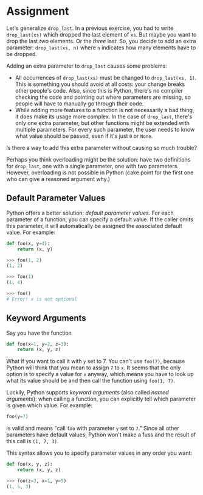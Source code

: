 # Assignment

Let's generalize `drop_last`. In a previous exercise, you
had to write `drop_last(xs)` which dropped the last element
of `xs`. But maybe you want to drop the last *two* elements.
Or the *three* last. So, you decide to add an extra parameter:
`drop_last(xs, n)` where `n` indicates how many elements
have to be dropped.

Adding an extra parameter to `drop_last` causes some problems:

* All occurrences of `drop_last(xs)` must be changed to `drop_last(xs, 1)`. This is something you should avoid at all costs: your change breaks other people's code. Also, since this is Python, there's no compiler checking the code and pointing out where parameters are missing, so people will have to manually go through their code.
* While adding more features to a function is not necessarily a bad thing, it does make its usage more complex. In the case of `drop_last`, there's only one extra parameter, but other functions might be extended with multiple parameters. For every such parameter, the user needs to know what value should be passed, even if it's just `0` or `None`.

Is there a way to add this extra parameter without causing so much trouble?

Perhaps you think overloading might be the solution: have two definitions for `drop_last`, one with a single parameter, one with two parameters. However, overloading is not possible in Python (cake point for the first one who can give a reasoned argument why.)

## Default Parameter Values

Python offers a better solution: *default parameter values*. For each parameter of a function, you can specify a default value. If the caller omits this parameter, it will automatically be assigned the associated default value. For example:

```python
def foo(x, y=4):
    return (x, y)

>>> foo(1, 2)
(1, 2)

>>> foo(1)
(1, 4)

>>> foo()
# Error! x is not optional
```

## Keyword Arguments

Say you have the function

```python
def foo(x=1, y=2, z=3):
    return (x, y, z)
```

What if you want to call it with `y` set to 7. You can't use `foo(7)`, because Python will think that you mean to assign `7` to `x`. It seems that the only option is to specify a value for `x` anyway, which means you have to look up what its value should be and then call the function using `foo(1, 7)`.

Luckily, Python supports *keyword arguments* (also called *named arguments*):
when calling a function, you can explicitly tell which parameter is given which value. For example:

```python
foo(y=7)
```

is valid and means "call `foo` with parameter `y` set to `7`." Since all other
parameters have default values, Python won't make a fuss and the result of this call is `(1, 7, 3)`.

This syntax allows you to specify parameter values in any order you want:

```python
def foo(x, y, z):
    return (x, y, z)

>>> foo(z=3, x=1, y=5)
(1, 5, 3)
```
